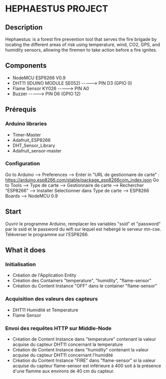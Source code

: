# HEPHAESTUS PROJECT

## Description 
Hephaestus: is a forest fire prevention tool that serves the fire brigade by locating the different
areas of risk using temperature, wind, CO2, GPS, and humidity sensors, allowing the firemen to take action
before a fire ignites.
## Components
- NodeMCU ESP8266 V0.9
- DHT11 (IDUINO MODULE SE052) -----> PIN D3 (GPIO 0)
- Flame Sensor KY026 -----> PIN A0
- Buzzer -----> PIN D6 (GPIO 12)
## Prérequis
### Arduino libraries
- Timer-Master
- Adafruit_ESP8266
- DHT_Sensor_Library
- Adafruit_sensor-master
### Configuration
Go to Arduino --> Preferences --> Enter in "URL de gestionnaire de carte" : https://arduino.esp8266.com/stable/package_esp8266com_index.json
Go to Tools --> Type de carte --> Gestionnaire de carte --> Rechercher "ESP8266" --> Installer
Selectionner dans Type de carte --> ESP8266 Boards --> NodeMCU 0.9
## Start
Ouvrir le programme Arduino, remplacer les variables "ssid" et "password" par le ssid et le password du wifi sur lequel est hebergé le serveur mn-cse.
Téléverser le programme sur l'ESP8266.
## What it does
### Initialisation
- Création de l'Application Entity
- Création des Containers "temperature", "humidity", "flame-sensor"
- Création du Content Instance "OFF" dans le container "flame-sensor"
### Acquisition des valeurs des capteurs
- DHT11 Humidité et Temperature
- Flame Sensor
### Envoi des requêtes HTTP sur Middle-Node
- Création de Content Instance dans "temperature" contenant la valeur acquise du capteur DHT11 concernant la temperature
- Création de Content Instance dans "humidity" contenant la valeur acquise du capteur DHT11 concernant l'humidité
- Création du Content Instance "FIRE" dans "flame-sensor" si la valeur acquise du capteur flame-sensor est inférieure à 400 soit à la présence d'une flamme aux environs de 40 cm du capteur.



